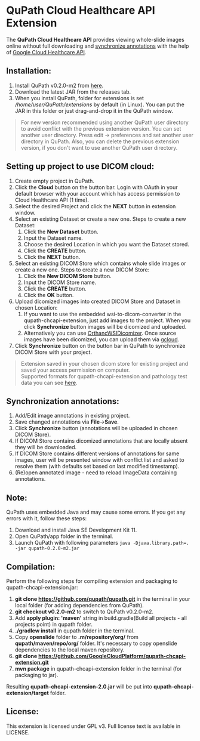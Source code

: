 # QuPath Cloud Healthcare API Extension

The **QuPath Cloud Healthcare API** provides viewing whole-slide images online without 
full downloading and [synchronize annotations](#synchronization-annotations) with the help of 
[Google Cloud Healthcare API](https://cloud.google.com/healthcare/).

## Installation:

1) Install QuPath v0.2.0-m2 from [here](https://github.com/qupath/qupath/releases/tag/v0.2.0-m2).
2) Download the latest JAR from the releases tab.
3) When you install QuPath, folder for extensions is set */home/user/QuPath/extensions* by default 
(in Linux). You can put the JAR in this folder or just drag-and-drop it in the QuPath window.
> For new version recommended using another QuPath user directory to avoid conflict with the 
> previous extension version. You can set another user directory. Press edit -> preferences and 
> set another user directory in QuPath. Also, you can delete the previous extension version, if 
> you don't want to use another QuPath user directory.

## Setting up project to use DICOM cloud:

1) Create empty project in QuPath.
2) Click the **Cloud** button on the button bar. Login with OAuth in your default browser with your 
account which has access permission to Cloud Healthcare API (1 time).
3) Select the desired Project and click the **NEXT** button in extension window.
4) Select an existing Dataset or create a new one. Steps to create a new Dataset:
   1) Click the **New Dataset** button.
   2) Input the Dataset name.
   3) Choose the desired Location in which you want the Dataset stored.
   4) Click the **CREATE** button.
   5) Click the **NEXT** button.
5) Select an existing DICOM Store which contains whole slide images or create a new one. Steps to 
create a new DICOM Store:
   1) Click the **New DICOM Store** button.
   2) Input the DICOM Store name.
   3) Click the **CREATE** button.
   4) Click the **OK** button.
6) Upload dicomized images into created DICOM Store and Dataset in chosen Location:
   1) If you want to use the embedded wsi-to-dicom-converter in the qupath-chcapi-extension, just 
   add images to the project. When you click **Synchronize** button images will be dicomized and 
   uploaded.
   2) Alternatively you can use 
   [OrthancWSIDicomizer](https://www.orthanc-server.com/browse.php?path=/whole-slide-imaging). 
   Once source images have been dicomized, you can upload them via 
   [gcloud](https://cloud.google.com/healthcare/docs/how-tos/dicom-import-export).
7) Click **Synchronize** button on the button bar in QuPath to synchronize DICOM Store with your 
project.
> Extension saved in your chosen dicom store for existing project and saved your access permission 
> on computer.   
> Supported formats for qupath-chcapi-extension and pathology test data you can see 
> [here](https://openslide.org/).

## Synchronization annotations:

1) Add/Edit image annotations in existing project.
2) Save changed annotations via **File**->**Save**.
3) Click **Synchronize** button (annotations will be uploaded in chosen DICOM Store).
4) If DICOM Store contains dicomized annotations that are locally absent they will be downloaded.
5) If DICOM Store contains different versions of annotations for same images, user will be 
presented window with conflict list and asked to resolve them (with defaults set based on last 
modified timestamp).
6) (Re)open annotated image - need to reload ImageData containing annotations.

## Note:

QuPath uses embedded Java and may cause some errors. If you get any errors with it, follow these 
steps:
1) Download and install Java SE Development Kit 11.
2) Open QuPath/app folder in the terminal.
3) Launch QuPath with following parameters `java -Djava.library.path=. -jar qupath-0.2.0-m2.jar`

## Compilation:

Perform the following steps for compiling extension and packaging to qupath-chcapi-extension.jar:
1) **git clone https://github.com/qupath/qupath.git** in the terminal in your local folder (for 
adding dependencies from QuPath).
2) **git checkout v0.2.0-m2** to switch to QuPath v0.2.0-m2.
3) Add **apply plugin: 'maven'** string in build.gradle(Build all projects - all projects point) in 
qupath folder.
4) **./gradlew install** in qupath folder in the terminal.
5) Copy **openslide** folder to **.m/repository/org/** from **qupath/maven/repo/org/** folder. It's 
necessary to copy openslide dependencies to the local maven repository.
6) **git clone https://github.com/GoogleCloudPlatform/qupath-chcapi-extension.git**
7) **mvn package** in qupath-chcapi-extension folder in the terminal (for packaging to jar).  

Resulting **qupath-chcapi-extension-2.0.jar** will be put into **qupath-chcapi-extension/target** 
folder.

## License:

This extension is licensed under GPL v3. Full license text is available in LICENSE.
